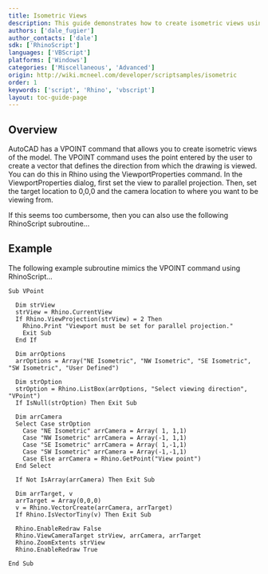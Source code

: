 ```yaml
---
title: Isometric Views
description: This guide demonstrates how to create isometric views using RhinoScript.
authors: ['dale_fugier']
author_contacts: ['dale']
sdk: ['RhinoScript']
languages: ['VBScript']
platforms: ['Windows']
categories: ['Miscellaneous', 'Advanced']
origin: http://wiki.mcneel.com/developer/scriptsamples/isometric
order: 1
keywords: ['script', 'Rhino', 'vbscript']
layout: toc-guide-page
---
```


 
## Overview

AutoCAD has a VPOINT command that allows you to create isometric views of the model.  The VPOINT command uses the point entered by the user to create a vector that defines the direction from which the drawing is viewed.  You can do this in Rhino using the ViewportProperties command.  In the ViewportProperties dialog, first set the view to parallel projection.  Then, set the target location to 0,0,0 and the camera location to where you want to be viewing from.

If this seems too cumbersome, then you can also use the following RhinoScript subroutine...

## Example

The following example subroutine mimics the VPOINT command using RhinoScript...

```vbnet
Sub VPoint

  Dim strView
  strView = Rhino.CurrentView
  If Rhino.ViewProjection(strView) = 2 Then
    Rhino.Print "Viewport must be set for parallel projection."
    Exit Sub
  End If

  Dim arrOptions
  arrOptions = Array("NE Isometric", "NW Isometric", "SE Isometric", "SW Isometric", "User Defined")

  Dim strOption
  strOption = Rhino.ListBox(arrOptions, "Select viewing direction", "VPoint")
  If IsNull(strOption) Then Exit Sub

  Dim arrCamera
  Select Case strOption
    Case "NE Isometric" arrCamera = Array( 1, 1,1)
    Case "NW Isometric" arrCamera = Array(-1, 1,1)
    Case "SE Isometric" arrCamera = Array( 1,-1,1)
    Case "SW Isometric" arrCamera = Array(-1,-1,1)
    Case Else arrCamera = Rhino.GetPoint("View point")
  End Select

  If Not IsArray(arrCamera) Then Exit Sub

  Dim arrTarget, v
  arrTarget = Array(0,0,0)
  v = Rhino.VectorCreate(arrCamera, arrTarget)
  If Rhino.IsVectorTiny(v) Then Exit Sub

  Rhino.EnableRedraw False    
  Rhino.ViewCameraTarget strView, arrCamera, arrTarget
  Rhino.ZoomExtents strView
  Rhino.EnableRedraw True

End Sub
```
